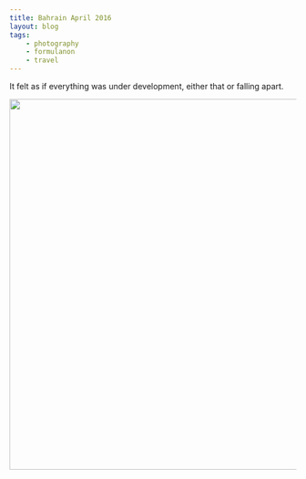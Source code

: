 ```yaml
---
title: Bahrain April 2016
layout: blog
tags:
    - photography
    - formulanon
    - travel
---
```


It felt as if everything was under development, either that or falling apart.

<img src="{{ site.baseurl }}/images/2016/04/bahrain.jpg" width="650" />
